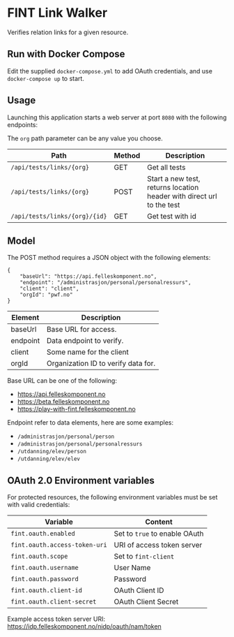 # FINT Link Walker

Verifies relation links for a given resource.

## Run with Docker Compose

Edit the supplied `docker-compose.yml` to add OAuth credentials, and use `docker-compose up` to start.

## Usage

Launching this application starts a web server at port `8080` with the following endpoints:

The `org` path parameter can be any value you choose.

| Path                          | Method | Description       |
|-------------------------------|--------|-------------------|
| `/api/tests/links/{org}`      | GET    | Get all tests     |
| `/api/tests/links/{org}`      | POST   | Start a new test, returns location header with direct url to the test  |
| `/api/tests/links/{org}/{id}` | GET    | Get test with id  |

## Model

The POST method requires a JSON object with the following elements:

    {
        "baseUrl": "https://api.felleskomponent.no",
        "endpoint": "/administrasjon/personal/personalressurs",
        "client": "client",
        "orgId": "pwf.no"
    }
    
| Element  | Description                         |
|----------|-------------------------------------|
| baseUrl  | Base URL for access.                |
| endpoint | Data endpoint to verify.            |
| client   | Some name for the client            |
| orgId    | Organization ID to verify data for. |

Base URL can be one of the following:
  - https://api.felleskomponent.no                   
  - https://beta.felleskomponent.no                  
  - https://play-with-fint.felleskomponent.no        

Endpoint refer to data elements, here are some examples:

  - `/administrasjon/personal/person`
  - `/administrasjon/personal/personalressurs`
  - `/utdanning/elev/person`
  - `/utdanning/elev/elev`

## OAuth 2.0 Environment variables

For protected resources, the following environment variables must be set with valid credentials:

| Variable                      | Content                                           |
|-------------------------------|---------------------------------------------------|
| `fint.oauth.enabled`          | Set to `true` to enable OAuth                     | 
| `fint.oauth.access-token-uri` | URI of access token server                        |
| `fint.oauth.scope`            | Set to `fint-client`                              |
| `fint.oauth.username`         | User Name                                         |
| `fint.oauth.password`         | Password                                          |
| `fint.oauth.client-id`        | OAuth Client ID                                   |
| `fint.oauth.client-secret`    | OAuth Client Secret                               |

Example access token server URI: https://idp.felleskomponent.no/nidp/oauth/nam/token
